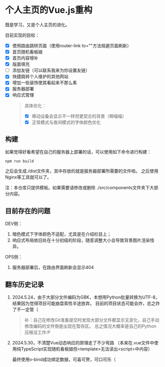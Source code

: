 # 个人主页的Vue.js重构

既是学习，又是个人主页的进化。

目前实现的目标：

- [x] 使用路由跳转页面（使用router-link to=""方法规避页面刷新）
- [x] 首页随机看板娘
- [x] 首页内容增补
- [x] 版面填充
- [ ] 添加友链（可以联系我来为你设置友链）
- [x] 快捷跳转个人维护的其他网站
- [x] 增加一些装饰使其看起来不那么素
- [x] 服务器部署
- [x] 响应式管理
  > 具体优化：
  > 
  > - [x] 移动设备会显示不一样但更契合的背景（啊喵喵）
  > - [x] 正常模式与夜间模式的字体颜色优化

## 构建

如果觉得好看希望在自己的服务器上部署的话，可以使用如下命令进行构建：

```pwsh/bash
npm run build
```

之后会生成./dist文件夹，其中存放的就是服务器部署所需要的文件啦。
之后使用Nginx等工具就可以了。

注：本仓库只提供模板。如果需要请修改或删除
./src/components文件夹下大部分内容。

## 目前存在的问题

DEV侧：
      
1. 暗色模式下字体颜色不适配，尤其是在介绍栏目上；
2. 响应式布局依旧处在十分初级的阶段，随意调整大小会导致背景图片渲染怪异。

OPS侧：

1. 服务器部署后，在路由界面刷新会显示404

## 翻车历史记录

1. 2024.5.24，由于大部分文件编码为GBK，本想用Python批量转换为UTF-8，结果因为觉得项目可能崩盘索性半途放弃。
   目前的项目状态可能会炸，总之炸了不一定管（
  
   > 补：自己在修改Git准备提交时发现大部分文件都显示无变化，自己手动修改编码的文件倒是出现在暂存区。
   总之情况大概率是自己的Python压根没工作:P

2. 2024.5.30，不清楚Vue动态响应的原理走了不少弯路
  （本来在.vue文件中使用纯TypeScript实现随机看板娘但\<template>无法读出\<script>中内容）

    最终使用v-bind成功绑定数据，可喜可贺，可口可乐（
